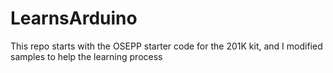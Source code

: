 # LearnsArduino
This repo starts with the OSEPP starter code for the 201K kit, and I modified samples to help the learning process
